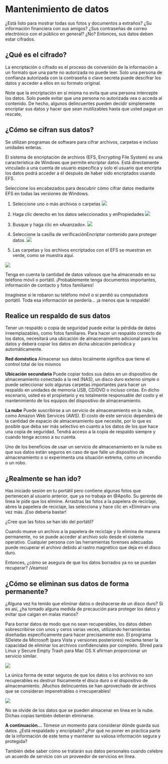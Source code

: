 # Mantenimiento de datos

¿Está listo para mostrar todas sus fotos y documentos a extraños? ¿Su información financiera con sus amigos? ¿Sus contraseñas de correo electrónico con el público en general? ¿No? Entonces, sus datos deben estar cifrados.

## ¿Qué es el cifrado?

La encriptación o cifrado es el proceso de conversión de la información a un formato que una parte no autorizada no puede leer. Solo una persona de confianza autorizada con la contraseña o clave secreta puede descifrar los datos y acceder a ellos en su formato original.

Note que la encriptación en sí misma no evita que una persona intercepte los datos. Solo puede evitar que una persona no autorizada vea o acceda al contenido. De hecho, algunos delincuentes pueden decidir simplemente encriptar sus datos y hacer que sean inutilizables hasta que usted pague un rescate,

## ¿Cómo se cifran sus datos?

Se utilizan programas de software para cifrar archivos, carpetas e incluso unidades enteras.

El sistema de encriptación de archivos (EFS, Encrypting File System) es una característica de Windows que permite encriptar datos. Está directamente vinculado a una cuenta de usuario específica y solo el usuario que encripta los datos podrá acceder a él después de haber sido encriptados usando EFS.

Seleccione los encabezados para descubrir cómo cifrar datos mediante EFS en todas las versiones de Windows.

1. Seleccione uno o más archivos o carpetas
   ![](https://skillsforall.com/content/i2cs/7.1/courses/content/m3/es-XL/assets/a4a5867218adb8c31a3d11c01b2650480c5e7697.jpg)

2. Haga clic derecho en los datos seleccionados y enPropiedades
   ![](https://skillsforall.com/content/i2cs/7.1/courses/content/m3/es-XL/assets/0bdf71abe30b5461f334c9ff09d1f4db9cec29a2.png)

3. Busque y haga clic en «Avanzado».
   ![](https://skillsforall.com/content/i2cs/7.1/courses/content/m3/es-XL/assets/8bde0fbb313c44670b8e0f6d4c2818ccfeb49762.png)

4. Seleccione la casilla de verificaciónEncriptar contenido para proteger datos.
   ![](https://skillsforall.com/content/i2cs/7.1/courses/content/m3/es-XL/assets/0592a7fbed58b57c55670cd5aec277dd6453203a.png)

5. Las carpetas y los archivos encriptados con el EFS se muestran en verde, como se muestra aquí.

![](https://skillsforall.com/content/i2cs/7.1/courses/content/m3/es-XL/assets/1acf6cfef3df5762d7ee857b1d03a090c4b45584.png)

Tenga en cuenta la cantidad de datos valiosos que ha almacenado en su teléfono móvil o portátil. ¡Probablemente tenga documentos importantes, información de contacto y fotos familiares!

Imagínese si le robaron su teléfono móvil o si perdió su computadora portátil. Toda esa información se perdería... ¡a menos que la respalde!

## Realice un respaldo de sus datos

Tener un respaldo o copia de seguridad puede evitar la pérdida de datos irreemplazables, como fotos familiares. Para hacer un respaldo correcto de los datos, necesitará una ubicación de almacenamiento adicional para los datos y deberá copiar los datos en dicha ubicación periódica y automáticamente.

**Red doméstica**
Almacenar sus datos localmente significa que tiene el control total de los mismos

**Ubicación secundaria**
Puede copiar todos sus datos en un dispositivo de almacenamiento conectado a la red (NAS), un disco duro externo simple o puede seleccionar solo algunas carpetas importantes para hacer un respaldo en unidades de memoria USB, CD/DVD o incluso cintas. En dicho escenario, usted es el propietario y es totalmente responsable del costo y el mantenimiento de los equipos del dispositivo de almacenamiento.

**La nube**
Puede suscribirse a un servicio de almacenamiento en la nube, como Amazon Web Services (AWS). El costo de este servicio dependerá de la cantidad de espacio de almacenamiento que necesite, por lo que es posible que deba ser más selectivo en cuanto a los datos de los que hace una copia de seguridad. Tendrá acceso a la copia de respaldo siempre y cuando tenga acceso a su cuenta.

Uno de los beneficios de usar un servicio de almacenamiento en la nube es que sus datos están seguros en caso de que falle un dispositivo de almacenamiento o si experimenta una situación extrema, como un incendio o un robo.

## ¿Realmente se han ido?

Has iniciado sesión en tu portátil pero contiene algunas fotos que pertenecen al usuario anterior, que ya no trabaja en @Apollo. Su gerente de línea le pide que los elimine. Arrastras las fotos a la papelera de reciclaje, abres la papelera de reciclaje, las selecciona y hace clic en «Eliminar» una vez más. ¡Eso debería bastar!

¿Cree que las fotos se han ido del portátil?

Cuando mueve un archivo a la papelera de reciclaje y lo elimina de manera permanente, no se puede acceder al archivo solo desde el sistema operativo. Cualquier persona con las herramientas forenses adecuadas puede recuperar el archivo debido al rastro magnético que deja en el disco duro.

Entonces, ¿cómo se asegura de que los datos borrados ya no se puedan recuperar? ¡Veamos!

## ¿Cómo se eliminan sus datos de forma permanente?

¿Alguna vez ha tenido que eliminar datos o deshacerse de un disco duro? Si es así, ¿ha tomado alguna medida de precaución para proteger los datos y evitar que caigan en malas manos?

Para borrar datos de modo que no sean recuperables, los datos deben sobrescribirse con unos y ceros varias veces, utilizando herramientas diseñadas específicamente para hacer precisamente eso. El programa SDelete de Microsoft (para Vista y versiones posteriores) reclama tener la capacidad de eliminar los archivos confidenciales por completo. Shred para Linux y Secure Empty Trash para Mac OS X afirman proporcionar un servicio similar.

![](https://skillsforall.com/content/i2cs/7.1/courses/content/m3/es-XL/assets/0e266094040623560797646401c6900628013e39.png)

La única forma de estar seguros de que los datos o los archivos no son recuperables es destruir físicamente el disco duro o el dispositivo de almacenamiento. ¡Muchos delincuentes se han aprovechado de archivos que se consideran impenetrables o irrecuperables!

![](https://skillsforall.com/content/i2cs/7.1/courses/content/m3/es-XL/assets/a81b18359edd8b821ead882dfec476285ec72cca.png)

No se olvide de los datos que se pueden almacenar en línea en la nube. Dichas copias también deberán eliminarse.

**A continuación...**
Tómese un momento para considerar dónde guarda sus datos. ¿Está respaldado y encriptado? ¿Por qué no poner en práctica parte de la información de este tema y mantener su valiosa información segura y protegida?

También debe saber cómo se tratarán sus datos personales cuando celebre un acuerdo de servicio con un proveedor de servicios en línea.
